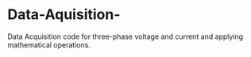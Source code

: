 # Data-Aquisition-
Data Acquisition code for three-phase voltage and current and applying mathematical operations.

